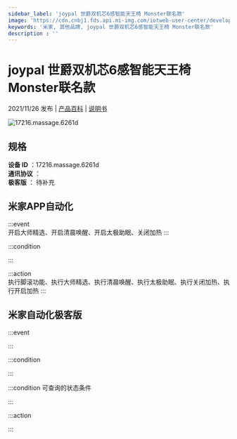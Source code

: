 ```yaml
---
sidebar_label: 'joypal 世爵双机芯6感智能天王椅 Monster联名款'
image: 'https://cdn.cnbj1.fds.api.mi-img.com/iotweb-user-center/developer_1679069420903yjDoXo4O.png?GalaxyAccessKeyId=AKVGLQWBOVIRQ3XLEW&Expires=9223372036854775807&Signature=u1rp7uYSsJCe5ghg1qLaXEalNR0='
keywords: '米家, 其他品牌, joypal 世爵双机芯6感智能天王椅 Monster联名款'
description : ''
---
```

# joypal 世爵双机芯6感智能天王椅 Monster联名款

2021/11/26 发布 | [产品百科](https://home.mi.com/webapp/content/baike/product/index.html?model=17216.massage.6261d/) | [说明书](https://home.mi.com/views/introduction.html?model=17216.massage.6261d&region=cn)

![17216.massage.6261d](https://cdn.cnbj1.fds.api.mi-img.com/iotweb-user-center/developer_1679069420903yjDoXo4O.png?GalaxyAccessKeyId=AKVGLQWBOVIRQ3XLEW&Expires=9223372036854775807&Signature=u1rp7uYSsJCe5ghg1qLaXEalNR0=)

## 规格  
> 
**设备 ID** ：17216.massage.6261d  
**通讯协议** ：  
**极客版**  ： 待补充 


## 米家APP自动化  

:::event  
开启大师精选、开启清晨唤醒、开启太极助眠、关闭加热
:::

:::condition  

:::

:::action   
执行脚滚功能、执行大师精选、执行清晨唤醒、执行太极助眠、执行关闭加热、执行开启加热
:::

## 米家自动化极客版  

:::event  

:::

:::condition  

:::

:::condition 可查询的状态条件  

:::

:::action  

:::

        
